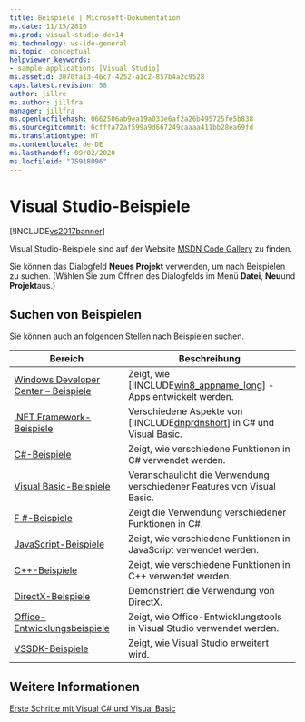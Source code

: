 ```yaml
---
title: Beispiele | Microsoft-Dokumentation
ms.date: 11/15/2016
ms.prod: visual-studio-dev14
ms.technology: vs-ide-general
ms.topic: conceptual
helpviewer_keywords:
- sample applications [Visual Studio]
ms.assetid: 3070fa13-46c7-4252-a1c2-857b4a2c9528
caps.latest.revision: 58
author: jillre
ms.author: jillfra
manager: jillfra
ms.openlocfilehash: 0662506ab9ea19a033e6af2a26b495725fe5b838
ms.sourcegitcommit: 6cfffa72af599a9d667249caaaa411bb28ea69fd
ms.translationtype: MT
ms.contentlocale: de-DE
ms.lasthandoff: 09/02/2020
ms.locfileid: "75918096"
---
```

# <a name="visual-studio-samples"></a>Visual Studio-Beispiele
[!INCLUDE[vs2017banner](../includes/vs2017banner.md)]

Visual Studio-Beispiele sind auf der Website [MSDN Code Gallery](https://code.msdn.microsoft.com/) zu finden.

 Sie können das Dialogfeld **Neues Projekt** verwenden, um nach Beispielen zu suchen. (Wählen Sie zum Öffnen des Dialogfelds im Menü **Datei**, **Neu**und **Projekt**aus.)

## <a name="finding-samples"></a>Suchen von Beispielen
 Sie können auch an folgenden Stellen nach Beispielen suchen.

|Bereich|Beschreibung|
|----------|-----------------|
|[Windows Developer Center – Beispiele](https://code.msdn.microsoft.com/windowsapps/)|Zeigt, wie [!INCLUDE[win8_appname_long](../includes/win8-appname-long-md.md)] -Apps entwickelt werden.|
|[.NET Framework-Beispiele](/samples/browse/?products=dotnet)|Verschiedene Aspekte von [!INCLUDE[dnprdnshort](../includes/dnprdnshort-md.md)] in C# und Visual Basic.|
|[C#-Beispiele](/samples/browse/?languages=csharp)|Zeigt, wie verschiedene Funktionen in C# verwendet werden.|
|[Visual Basic-Beispiele](/samples/browse/?languages=vb)|Veranschaulicht die Verwendung verschiedener Features von Visual Basic.|
|[F #-Beispiele](/samples/browse/?languages=fsharp)|Zeigt die Verwendung verschiedener Funktionen in C#.|
|[JavaScript-Beispiele](/samples/browse/?languages=javascript)|Zeigt, wie verschiedene Funktionen in JavaScript verwendet werden.|
|[C++-Beispiele](/samples/browse/?languages=cpp)|Zeigt, wie verschiedene Funktionen in C++ verwendet werden.|
|[DirectX-Beispiele](/samples/browse/?products=xbox)|Demonstriert die Verwendung von DirectX.|
|[Office-Entwicklungsbeispiele](/samples/browse/?products=office)|Zeigt, wie Office-Entwicklungstools in Visual Studio verwendet werden. |
|[VSSDK-Beispiele](https://github.com/Microsoft/VSSDK-Extensibility-Samples)|Zeigt, wie Visual Studio erweitert wird.|

## <a name="see-also"></a>Weitere Informationen
 [Erste Schritte mit Visual C# und Visual Basic](../ide/getting-started-with-visual-csharp-and-visual-basic.md)

